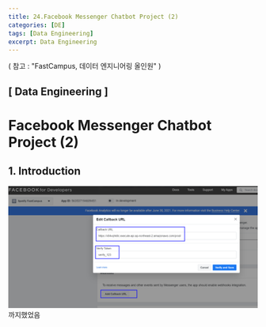 ```yaml
---
title: 24.Facebook Messenger Chatbot Project (2)
categories: [DE]
tags: [Data Engineering]
excerpt: Data Engineering
---
```


( 참고 : "FastCampus, 데이터 엔지니어링 올인원" )

## [ Data Engineering ]

# Facebook Messenger Chatbot Project (2)

## 1. Introduction

![figure2](/assets/img/DE/de161.png) 까지했었음

